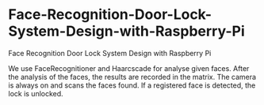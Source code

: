 # Face-Recognition-Door-Lock-System-Design-with-Raspberry-Pi
Face Recognition Door Lock System Design with Raspberry Pi 

We use FaceRecognitioner and Haarcscade for analyse given faces. After the analysis of the faces, the results are recorded in the matrix. The camera is always on and scans the faces found. If a registered face is detected, the lock is unlocked. 
